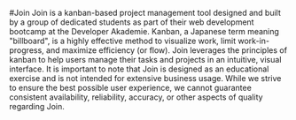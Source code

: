 #Join
Join is a kanban-based project management tool designed and built by a group of dedicated students as part of their web development bootcamp at the Developer Akademie. Kanban, a Japanese term meaning "billboard", is a highly effective method to visualize work, limit work-in-progress, and
maximize efficiency (or flow). Join leverages the principles of kanban to help users manage their tasks and projects in an intuitive, visual interface. It is important to note that Join is designed as an educational exercise and is not intended for extensive business usage. While we strive to ensure the best possible user experience, we cannot
guarantee consistent availability, reliability, accuracy, or other aspects of quality regarding Join.

